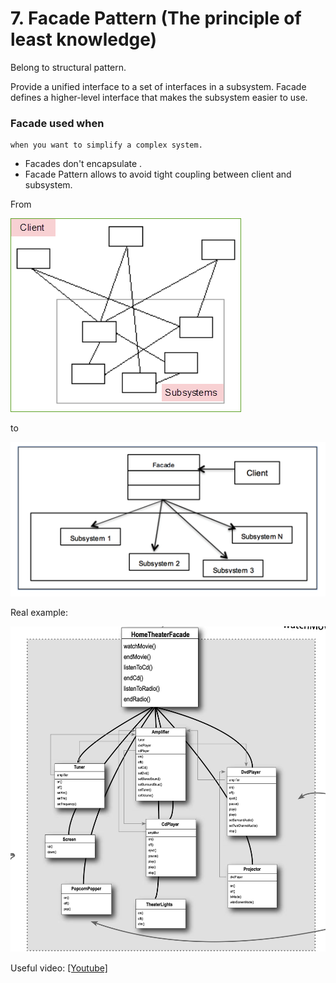 # 7. Facade Pattern (The principle of least knowledge)

Belong to structural pattern.

Provide a unified interface to a set of interfaces in a subsystem. Facade defines a higher-level interface that makes
the subsystem easier to use.

### Facade used when

    when you want to simplify a complex system.

* Facades don't encapsulate .
* Facade Pattern allows to avoid tight coupling between client and subsystem.

From

![diagram](img/facade-legacy.png)

to

![diagram](img/facade-pattern.png)

Real example:

![diagram](img/facade.png)

Useful video:
[[Youtube]](https://www.youtube.com/watch?v=K4FkHVO5iac&t=470s)
